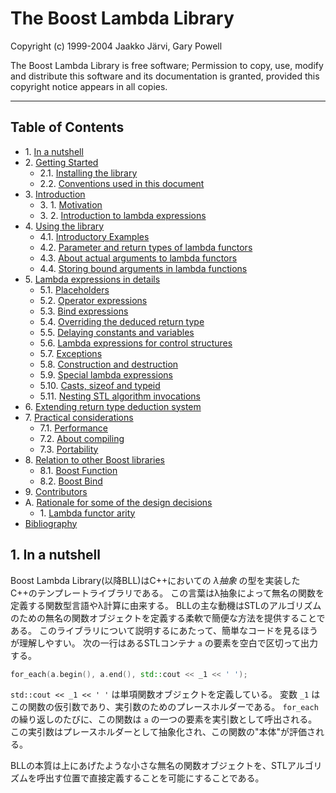 # The Boost Lambda Library

Copyright (c) 1999-2004 Jaakko Järvi, Gary Powell

The Boost Lambda Library is free software; Permission to copy, use, modify and distribute this software and its documentation is granted, provided this copyright notice appears in all copies.

---

## Table of Contents

- 1\. [In a nutshell](#introduction)
- 2\. [Getting Started](lambda/ar01s02.md)
	- 2\.1\. [Installing the library](lambda/ar01s02.md#id2790109)
	- 2\.2\. [Conventions used in this document](lambda/ar01s02.md#id2741935)
- 3\. [Introduction](lambda/ar01s03.md)
	- 3\. 1\. [Motivation](lambda/ar01s03.md#id2741989)
	- 3\. 2\. [Introduction to lambda expressions](lambda/ar01s03.md#id2742784)
- 4\. [Using the library](lambda/ar01s04.md)
	- 4\.1\. [Introductory Examples](lambda/ar01s04.md#sect_introductory_examples)
	- 4\.2\. [Parameter and return types of lambda functors](lambda/ar01s04.md#sect_parameter_and_return_types)
	- 4\.3\. [About actual arguments to lambda functors](lambda/ar01s04.md#sect_actual_arguments_to_lambda_functors)
	- 4\.4\. [Storing bound arguments in lambda functions](lambda/ar01s04.md#sect_storing_bound_arguments)
- 5\. [Lambda expressions in details](lambda/ar01s05.md)
	- 5\.1\. [Placeholders](lambda/ar01s05.md#sect_placeholders)
	- 5\.2\. [Operator expressions](lambda/ar01s05.md#sect_operator_expressions)
	- 5\.3\. [Bind expressions](lambda/ar01s05.md#sect_bind_expressions)
	- 5\.4\. [Overriding the deduced return type](lambda/ar01s05.md#sect_overriding_deduced_return_type)
	- 5\.5\. [Delaying constants and variables](lambda/ar01s05.md#sect_delaying_constants_and_variables)
	- 5\.6\. [Lambda expressions for control structures](lambda/ar01s05.md#sect_lambda_expressions_for_control_structures)
	- 5\.7\. [Exceptions](lambda/ar01s05.md#sect_exceptions)
	- 5\.8\. [Construction and destruction](lambda/ar01s05.md#sect_construction_and_destruction)
	- 5\.9\. [Special lambda expressions](lambda/ar01s05.md#id2805476)
	- 5\.10\. [Casts, sizeof and typeid](lambda/ar01s05.md#id2806049)
	- 5\.11\. [Nesting STL algorithm invocations](lambda/ar01s05.md#sect_nested_stl_algorithms)
- 6\. [Extending return type deduction system](lambda/ar01s06.md)
- 7\. [Practical considerations](lambda/ar01s07.md)
	- 7\.1\. [Performance](lambda/ar01s07.md#id2807564)
	- 7\.2\. [About compiling](lambda/ar01s07.md#id2808056)
	- 7\.3\. [Portability](lambda/ar01s07.md#id2808118)
- 8\. [Relation to other Boost libraries](lambda/ar01s08.md)
	- 8\.1\. [Boost Function](lambda/ar01s08.md#id2808509)
	- 8\.2\. [Boost Bind](lambda/ar01s08.md#id2808613)
- 9\. [Contributors](lambda/ar01s09.md)
- A\. [Rationale for some of the design decisions](lambda/apa.md)
	- 1\. [Lambda functor arity](lambda/apa.md#sect_why_weak_arity)
- [Bibliography](lambda/bi01.md)

## <a id="introduction">1. In a nutshell</a>

Boost Lambda Library(以降BLL)はC++においての *λ抽象* の型を実装したC++のテンプレートライブラリである。
この言葉はλ抽象によって無名の関数を定義する関数型言語やλ計算に由来する。
BLLの主な動機はSTLのアルゴリズムのための無名の関数オブジェクトを定義する柔軟で簡便な方法を提供することである。
このライブラリについて説明するにあたって、簡単なコードを見るほうが理解しやすい。
次の一行はあるSTLコンテナ `a` の要素を空白で区切って出力する。

```cpp
for_each(a.begin(), a.end(), std::cout << _1 << ' ');
```

`std::cout << _1 << ' '` は単項関数オブジェクトを定義している。
変数 `_1` はこの関数の仮引数であり、実引数のためのプレースホルダーである。
`for_each` の繰り返しのたびに、この関数は `a` の一つの要素を実引数として呼出される。
この実引数はプレースホルダーとして抽象化され、この関数の"本体"が評価される。

BLLの本質は上にあげたような小さな無名の関数オブジェクトを、STLアルゴリズムを呼出す位置で直接定義することを可能にすることである。

